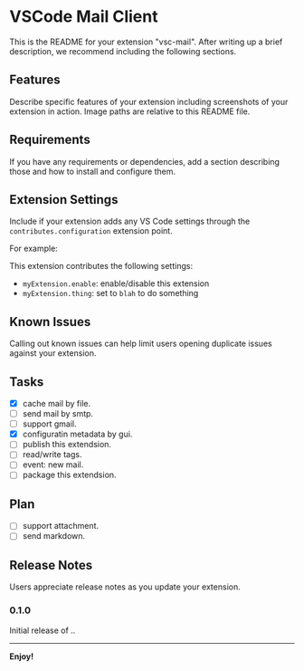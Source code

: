 # VSCode Mail Client

This is the README for your extension "vsc-mail". After writing up a brief description, we recommend including the following sections.

## Features

Describe specific features of your extension including screenshots of your extension in action. Image paths are relative to this README file.

## Requirements

If you have any requirements or dependencies, add a section describing those and how to install and configure them.

## Extension Settings

Include if your extension adds any VS Code settings through the `contributes.configuration` extension point.

For example:

This extension contributes the following settings:

* `myExtension.enable`: enable/disable this extension
* `myExtension.thing`: set to `blah` to do something

## Known Issues

Calling out known issues can help limit users opening duplicate issues against your extension.

## Tasks

- [x] cache mail by file.
- [ ] send mail by smtp.
- [ ] support gmail.
- [x] configuratin metadata by gui.
- [ ] publish this extendsion.
- [ ] read/write tags.
- [ ] event: new mail.
- [ ] package this extendsion.

## Plan

- [ ] support attachment.
- [ ] send markdown.

## Release Notes

Users appreciate release notes as you update your extension.

### 0.1.0

Initial release of ..

-----------------------------------------------------------------------------------------------------------
**Enjoy!**
